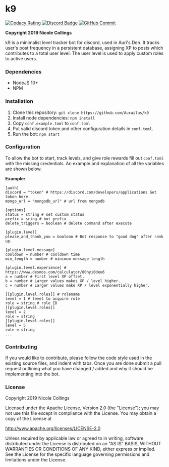 # k9

[![Codacy Rating](https://img.shields.io/codacy/grade/a3bc75897a9c4553a320b2745a8f7f9f.svg?logo=codacy)](https://app.codacy.com/app/Aurailus/Zeus_cpp?utm_source=github.com&utm_medium=referral&utm_content=Aurailus/Zeus_cpp&utm_campaign=Badge_Grade_Settings)
[![Discord Badge](https://img.shields.io/discord/416379773976051712.svg?color=7289DA&label=discord&logo=discord&logoColor=white)](https://discord.gg/sT7APUG)
[![GitHub Commit](https://img.shields.io/github/commit-activity/m/aurailus/k9.svg?logo=github&label=commit%20activity)](https://github.com/Aurailus/k9/commits/master)

**Copyright 2019 Nicole Collings**

k9 is a minimalist level tracker bot for discord, used in Auri's Den. It tracks user's post frequency in a persistent database, assigning XP to posts which contributes to a total user level. The user level is used to apply custom roles to active users.

### Dependencies

* NodeJS 10+
* NPM

### Installation

1) Clone this repository: `git clone https://github.com/Aurailus/k9`
2) Install node dependencies: `npm install`
3) Copy `conf.example.toml` to `conf.toml`
4) Put valid discord token and other configuration details in `conf.toml`.
5) Run the bot: `npm start`

### Configuration

To allow the bot to start, track levels, and give role rewards fill out `conf.toml` with the missing credentials. An example and explanation of all the variables are shown below.

**Example:**
```tmol
[auth]
discord = "token" # https://discord.com/developers/applications Get token here
mongo_url = "mongodb_url" # url from mongodb

[options]
status = string # set custom status
prefix = sring # bot prefix
delete_triggers = boolean # delete command after execute 

[plugin.level]
please_and_thank_you = boolean # Bot response to "good dog" after rank up.

[plugin.level.message]
cooldown = number # cooldown time
min_length = number # minimum message length

[plugin.level.experience] # https://www.desmos.com/calculator/80hyi0deu6
a = number # First level XP offset.
b = number # Larger values makes XP / level higher.
c = number # Larger values make XP / level exponentially higher.

[[plugin.level.roles]] # rolename
level = 1 # level to acquire role
role = string # role ID
[[plugin.level.roles]]
level = 2
role = string
[[plugin.level.roles]]
level = 5
role = string
...
```


### Contributing

If you would like to contribute, please follow the code style used in the existing source files, and indent with tabs. Once you are done submit a pull request outlining what you have changed / added and why it should be implementing into the bot.

### License

Copyright 2019 Nicole Collings

Licensed under the Apache License, Version 2.0 (the "License");
you may not use this file except in compliance with the License.
You may obtain a copy of the License at

   http://www.apache.org/licenses/LICENSE-2.0

Unless required by applicable law or agreed to in writing, software
distributed under the License is distributed on an "AS IS" BASIS,
WITHOUT WARRANTIES OR CONDITIONS OF ANY KIND, either express or implied.
See the License for the specific language governing permissions and
limitations under the License.
